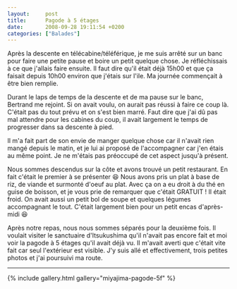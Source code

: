 ```yaml
---
layout:     post
title:      Pagode à 5 étages
date:       2008-09-28 19:11:54 +0200
categories: ["Balades"]
---
```


Après la descente en télécabine/téléférique, je me suis arrêté sur un banc pour faire une petite pause et boire un
petit quelque chose. Je réfléchissais à ce que j'allais faire ensuite. Il faut dire qu'il était déjà 15h00 et que
ça faisait depuis 10h00 environ que j'étais sur l'ile. Ma journée commençait à être bien remplie.

<!--more-->

Durant le laps de temps de la descente et de ma pause sur le banc, Bertrand me rejoint. Si on avait voulu, on
aurait pas réussi à faire ce coup là. C'était pas du tout prévu et on s'est bien marré. Faut dire que j'ai dû pas
mal attendre pour les cabines du coup, il avait largement le temps de progresser dans sa descente à pied.

Il m'a fait part de son envie de manger quelque chose car il n'avait rien mangé depuis le matin, et je lui ai
proposé de l'accompagner car j'en étais au même point. Je ne m'étais pas préoccupé de cet aspect jusqu'à présent.

Nous sommes descendus sur la côte et avons trouvé un petit restaurant. En fait c'était le premier à se présenter
:laughing: Nous avons pris un plat à base de riz, de viande et surmonté d'oeuf au plat. Avec ça on a eu droit à du
thé en guise de boisson, et je vous prie de remarquer que c'était GRATUIT ! Il était froid. On avait aussi un petit
bol de soupe et quelques légumes accompagnant le tout. C'était largement bien pour un petit encas d'après-midi
:laughing:

Après notre repas, nous nous sommes séparés pour la deuxième fois. Il voulait visiter le sanctuaire d'Itsukushima
qu'il n'avait pas encore fait et moi voir la pagode à 5 étages qu'il avait déjà vu. Il m'avait averti que c'était
vite fait car seul l'extérieur est visible. J'y suis allé et effectivement, trois petites photos et j'ai poursuivi
ma route.

-----

{% include gallery.html gallery="miyajima-pagode-5f" %}

